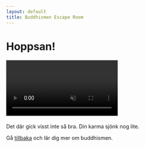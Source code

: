 ```yaml
---
layout: default
title: Buddhismen Escape Room
---
```


# Hoppsan!  

<div style="margin: 20px 0;">
  <video style="max-width: 100%; height: auto;" controls autoplay muted>
    <source src="/assets/videos/carcrash.mp4" type="video/mp4">
    Din webbläsare stödjer inte videon.
  </video>
</div>

Det där gick visst inte så bra. Din karma sjönk nog lite. 


Gå [tillbaka](/rooms/rum2.html) och lär dig mer om buddhismen.
